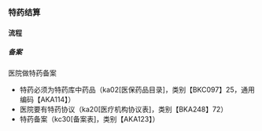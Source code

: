### 特药结算

#### 流程

##### 备案

医院做特药备案

- 特药必须为特药库中药品（ka02[医保药品目录]，类别【BKC097】25，通用编码【AKA114】）
- 医院要有特药协议（ka20[医疗机构协议表]，类别【BKA248】72）
- 特药备案（kc30[备案表]，类别【AKA123】）

